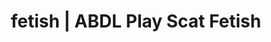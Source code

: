 ---
categories:
- Real Couples
- Self-Pleasure
- Inclusive Desire
- Sensual Cosplay
- Femdom
image: /assets/images/1747714123940.jpg
layout: post
schema:
  description: Premium adult content featuring ABDL Play, Scat Fetish. High-quality
    artwork with sensual themes.
  keywords:
  - Roleplay Fantasies
  - NSFW Art
  - ABDL Play
  - Sapphic Desires
  - Digital Dominance
  - AI Erotica
  - Scat Fetish
  name: 1747714123940 | ABDL Play Scat Fetish
  type: VisualArtwork
seo:
  description: Featured content with premium Scat Fetish, ABDL Play. HD images available.
  keywords: Scat Fetish, ABDL Play
  og_image: /assets/images/1747714123940.jpg
  schema_type: VisualArtwork
tags:
- '#fetish'
- ABDL Play
- Scat Fetish
title: fetish | ABDL Play Scat Fetish
---